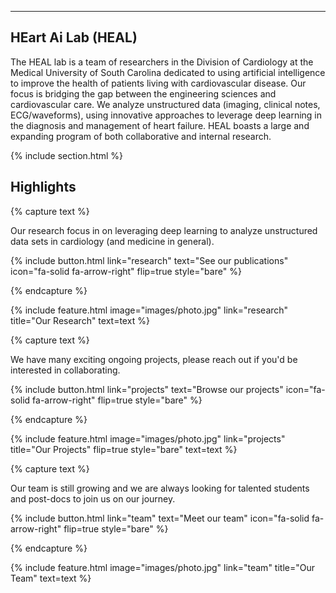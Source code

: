 ---

## **HE**art **A**i **L**ab (**HEAL**)

The HEAL lab is a team of researchers in the Division of Cardiology at the Medical University of South Carolina dedicated to using artificial intelligence to improve the health of patients living with cardiovascular disease. Our focus is bridging the gap between the engineering sciences and cardiovascular care. We analyze unstructured data (imaging, clinical notes, ECG/waveforms), using innovative approaches to leverage deep learning in the diagnosis and management of heart failure. HEAL boasts a large and expanding program of both collaborative and internal research.

{% include section.html %}

## Highlights

{% capture text %}

Our research focus in on leveraging deep learning to analyze unstructured data sets in cardiology (and medicine in general). 

{%
  include button.html
  link="research"
  text="See our publications"
  icon="fa-solid fa-arrow-right"
  flip=true
  style="bare"
%}

{% endcapture %}

{%
  include feature.html
  image="images/photo.jpg"
  link="research"
  title="Our Research"
  text=text
%}

{% capture text %}

We have many exciting ongoing projects, please reach out if you'd be interested in collaborating.

{%
  include button.html
  link="projects"
  text="Browse our projects"
  icon="fa-solid fa-arrow-right"
  flip=true
  style="bare"
%}

{% endcapture %}

{%
  include feature.html
  image="images/photo.jpg"
  link="projects"
  title="Our Projects"
  flip=true
  style="bare"
  text=text
%}

{% capture text %}

Our team is still growing and we are always looking for talented students and post-docs to join us on our journey.

{%
  include button.html
  link="team"
  text="Meet our team"
  icon="fa-solid fa-arrow-right"
  flip=true
  style="bare"
%}

{% endcapture %}

{%
  include feature.html
  image="images/photo.jpg"
  link="team"
  title="Our Team"
  text=text
%}
